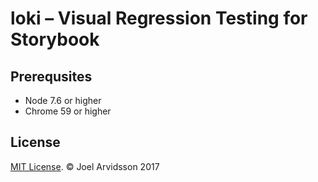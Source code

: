 # loki – Visual Regression Testing for Storybook

## Prerequsites

* Node 7.6 or higher
* Chrome 59 or higher

## License

[MIT License](http://opensource.org/licenses/mit-license.html). © Joel Arvidsson 2017
